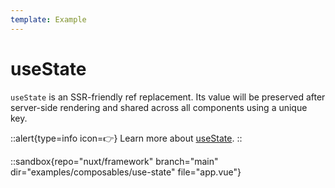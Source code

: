```yaml
---
template: Example
---
```


# useState

`useState` is an SSR-friendly ref replacement. Its value will be preserved after server-side rendering and shared across all components using a unique key.

::alert{type=info icon=👉}
Learn more about [useState](/docs/usage/state).
::

::sandbox{repo="nuxt/framework" branch="main" dir="examples/composables/use-state" file="app.vue"}
